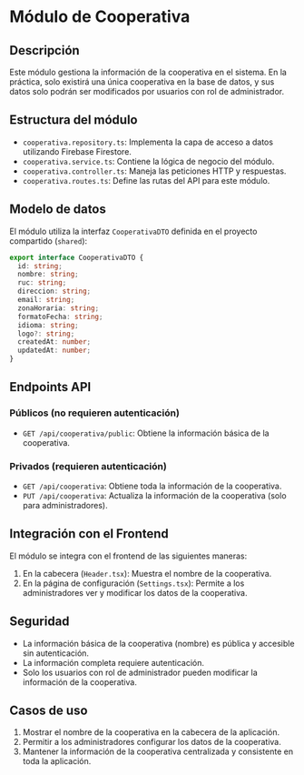 # Módulo de Cooperativa

## Descripción
Este módulo gestiona la información de la cooperativa en el sistema. En la práctica, solo existirá una única cooperativa en la base de datos, y sus datos solo podrán ser modificados por usuarios con rol de administrador.

## Estructura del módulo
- `cooperativa.repository.ts`: Implementa la capa de acceso a datos utilizando Firebase Firestore.
- `cooperativa.service.ts`: Contiene la lógica de negocio del módulo.
- `cooperativa.controller.ts`: Maneja las peticiones HTTP y respuestas.
- `cooperativa.routes.ts`: Define las rutas del API para este módulo.

## Modelo de datos
El módulo utiliza la interfaz `CooperativaDTO` definida en el proyecto compartido (`shared`):

```typescript
export interface CooperativaDTO {
  id: string;
  nombre: string;
  ruc: string;
  direccion: string;
  email: string;
  zonaHoraria: string;
  formatoFecha: string;
  idioma: string;
  logo?: string;
  createdAt: number;
  updatedAt: number;
}
```

## Endpoints API

### Públicos (no requieren autenticación)
- `GET /api/cooperativa/public`: Obtiene la información básica de la cooperativa.

### Privados (requieren autenticación)
- `GET /api/cooperativa`: Obtiene toda la información de la cooperativa.
- `PUT /api/cooperativa`: Actualiza la información de la cooperativa (solo para administradores).

## Integración con el Frontend
El módulo se integra con el frontend de las siguientes maneras:
1. En la cabecera (`Header.tsx`): Muestra el nombre de la cooperativa.
2. En la página de configuración (`Settings.tsx`): Permite a los administradores ver y modificar los datos de la cooperativa.

## Seguridad
- La información básica de la cooperativa (nombre) es pública y accesible sin autenticación.
- La información completa requiere autenticación.
- Solo los usuarios con rol de administrador pueden modificar la información de la cooperativa.

## Casos de uso
1. Mostrar el nombre de la cooperativa en la cabecera de la aplicación.
2. Permitir a los administradores configurar los datos de la cooperativa.
3. Mantener la información de la cooperativa centralizada y consistente en toda la aplicación.
